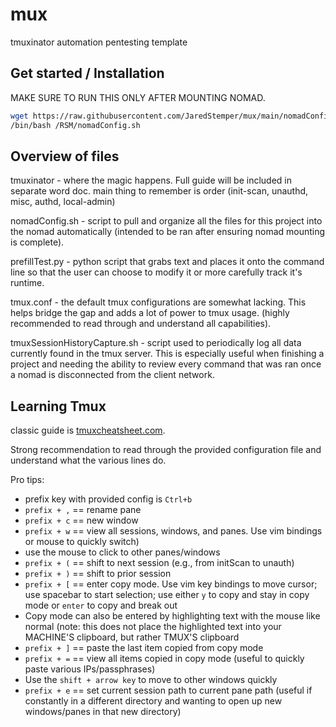 # mux
tmuxinator automation pentesting template

## Get started / Installation

MAKE SURE TO RUN THIS ONLY AFTER MOUNTING NOMAD.
```bash
wget https://raw.githubusercontent.com/JaredStemper/mux/main/nomadConfig.sh -O /RSM/nomadConfig.sh
/bin/bash /RSM/nomadConfig.sh
```

## Overview of files

tmuxinator - where the magic happens. Full guide will be included in separate word doc. main thing to remember is order (init-scan, unauthd, misc, authd, local-admin)

nomadConfig.sh - script to pull and organize all the files for this project into the nomad automatically (intended to be ran after ensuring nomad mounting is complete).

prefillTest.py - python script that grabs text and places it onto the command line so that the user can choose to modify it or more carefully track it's runtime.

tmux.conf - the default tmux configurations are somewhat lacking. This helps bridge the gap and adds a lot of power to tmux usage. (highly recommended to read through and understand all capabilities).

tmuxSessionHistoryCapture.sh - script used to periodically log all data currently found in the tmux server. This is especially useful when finishing a project and needing the ability to review every command that was ran once a nomad is disconnected from the client network.

## Learning Tmux

classic guide is [tmuxcheatsheet.com](tmuxcheatsheet.com).

Strong recommendation to read through the provided configuration file and understand what the various lines do.

Pro tips:
* prefix key with provided config is `Ctrl+b`
* `prefix + ,` == rename pane
* `prefix + c` == new window
* `prefix + w` == view all sessions, windows, and panes. Use vim bindings or mouse to quickly switch)
* use the mouse to click to other panes/windows
* `prefix + (` == shift to next session (e.g., from initScan to unauth)
* `prefix + )` == shift to prior session
* `prefix + [` == enter copy mode. Use vim key bindings to move cursor; use spacebar to start selection; use either `y` to copy and stay in copy mode or `enter` to copy and break out
* Copy mode can also be entered by highlighting text with the mouse like normal (note: this does not place the highlighted text into your MACHINE'S clipboard, but rather TMUX'S clipboard
* `prefix + ]` == paste the last item copied from copy mode
* `prefix + =` == view all items copied in copy mode (useful to quickly paste various IPs/passphrases)
* Use the `shift + arrow key` to move to other windows quickly
* `prefix + e` ==  set current session path to current pane path (useful if constantly in a different directory and wanting to open up new windows/panes in that new directory)
